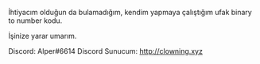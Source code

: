 İhtiyacım olduğun da bulamadığım, kendim yapmaya çalıştığım ufak binary to number kodu. 

İşinize yarar umarım.

Discord: Alper#6614 
Discord Sunucum: http://clowning.xyz